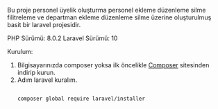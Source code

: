 Bu proje personel üyelik oluşturma personel ekleme düzenleme silme filitreleme ve departman ekleme düzenleme silme üzerine oluşturulmuş basit bir laravel projesidir.


PHP Sürümü: 8.0.2
Laravel Sürümü: 10


Kurulum:

<ol>
<li>Bilgisayarınızda composer yoksa ilk öncelikle <a href="https://getcomposer.org/">Composer</a> sitesinden indirip kurun.</li>
<li>
Adım laravel kuralım.
<br>
    
```
    
composer global require laravel/installer

```

</li>
</ol>
